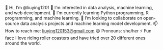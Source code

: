 👋 Hi, I’m @liuying1201
👀 I’m interested in data analysis, machine learning, and web development.
🌱 I’m currently learning Python programming, R programming, and machine learning.
💞️ I’m looking to collaborate on open-source data analysis projects and machine learning model development.
📫 How to reach me: liuying120153@gmail.com
😄 Pronouns: she/her
⚡ Fun fact: I love riding roller coasters and have tried over 20 different ones around the world.
